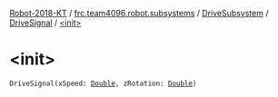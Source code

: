 [Robot-2018-KT](../../../index.md) / [frc.team4096.robot.subsystems](../../index.md) / [DriveSubsystem](../index.md) / [DriveSignal](index.md) / [&lt;init&gt;](./-init-.md)

# &lt;init&gt;

`DriveSignal(xSpeed: `[`Double`](https://kotlinlang.org/api/latest/jvm/stdlib/kotlin/-double/index.html)`, zRotation: `[`Double`](https://kotlinlang.org/api/latest/jvm/stdlib/kotlin/-double/index.html)`)`